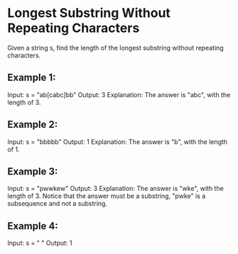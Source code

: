 # Longest Substring Without Repeating Characters
Given a string s, find the length of the longest substring without repeating characters.

## Example 1:

Input: s = "ab[cabc]bb"
Output: 3
Explanation: The answer is "abc", with the length of 3.

## Example 2:

Input: s = "bbbbb"
Output: 1
Explanation: The answer is "b", with the length of 1.

## Example 3:

Input: s = "pwwkew"
Output: 3
Explanation: The answer is "wke", with the length of 3.
Notice that the answer must be a substring, "pwke" is a subsequence and not a substring.

## Example 4:

Input: s = " "
Output: 1